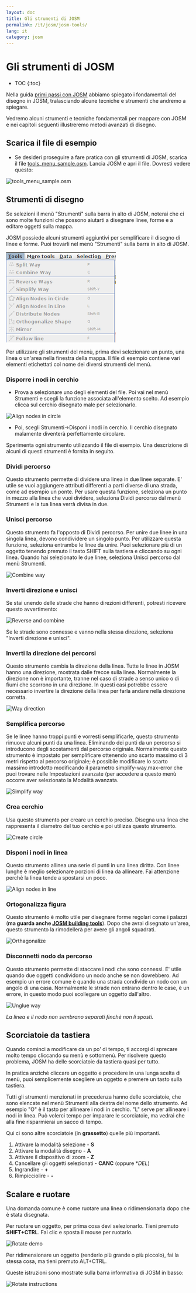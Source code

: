 ```yaml
---
layout: doc
title: Gli strumenti di JOSM
permalink: /it/josm/josm-tools/
lang: it
category: josm
---
```


Gli strumenti di JOSM
==================


- TOC
{:toc}

Nella guida [primi passi con JOSM](/it/josm/start-josm/) abbiamo spiegato i fondamentali del disegno in JOSM, tralasciando alcune tecniche e strumenti che andremo a spiegare.

Vedremo alcuni strumenti e tecniche fondamentali per mappare con JOSM e nei capitoli seguenti illustreremo metodi avanzati di disegno.

Scarica il file di esempio
-------------------

- Se desideri proseguire a fare pratica con gli strumenti di JOSM, scarica il file [tools_menu_sample.osm](/files/tools_menu_sample.osm).  Lancia JOSM e apri il file. Dovresti vedere questo:

![tools_menu_sample.osm][]

Strumenti di disegno
-------------

Se selezioni il menù "Strumenti" sulla barra in alto di JOSM, noterai che ci sono molte funzioni che possono aiutarti a disegnare linee, forme e a editare oggetti sulla mappa.

JOSM possiede alcuni strumenti aggiuntivi per semplificare il disegno di linee e forme. Puoi trovarli nel menù "Strumenti" sulla barra in alto di JOSM.

![Tools menu][]

Per utilizzare gli strumenti del menù, prima devi selezionare un punto, una linea o un'area nella finestra della mappa.  Il file di esempio contiene vari elementi etichettati col nome dei diversi strumenti del menù.

### Disporre i nodi in cerchio  

- Prova a selezionare uno degli elementi del file. Poi vai nel menù Strumenti e scegli la funzione associata all'elemento scelto. Ad esempio clicca sul cerchio disegnato male per selezionarlo.

![Align nodes in circle][]

- Poi, scegli Strumenti->Disponi i nodi in cerchio. Il cerchio disegnato malamente diventerà perfettamente circolare.

Sperimenta ogni strumento utilizzando il file di esempio.  Una descrizione di alcuni di questi strumenti è fornita in seguito.

### Dividi percorso  

Questo strumento permette di dividere una linea in due linee separate. E' utile se vuoi aggiungere attributi differenti a parti diverse di una strada, come ad esempio un ponte. Per usare questa funzione, seleziona un punto in mezzo alla linea che vuoi dividere, seleziona Dividi percorso dal menù Strumenti e la tua linea verrà divisa in due.


### Unisci percorso

Questo strumento fa l'opposto di Dividi percorso. Per unire due linee in una singola linea, devono condividere un singolo punto. Per utilizzare questa funzione, seleziona entrambe le linee da unire.  Puoi selezionare più di un oggetto tenendo premuto il tasto SHIFT sulla tastiera e cliccando su ogni linea.  Quando hai selezionato le due linee, seleziona Unisci percorso dal menù Strumenti.

![Combine way][]


### Inverti direzione e unisci  

Se stai unendo delle strade che hanno direzioni differenti, potresti ricevere questo avvertimento:

![Reverse and combine][]

Se le strade sono connesse e vanno nella stessa direzione, seleziona "Inverti direzione e unisci".


### Inverti la direzione dei percorsi

Questo strumento cambia la direzione della linea. Tutte le linee in JOSM hanno una direzione, mostrata dalle frecce sulla linea. Normalmente la direzione non è importante, tranne nel caso di strade a senso unico o di fiumi che scorrono in una direzione. In questi casi potrebbe essere necessario invertire la direzione della linea per farla andare nella direzione corretta. 

![Way direction][]

### Semplifica percorso

Se le linee hanno troppi punti e vorresti semplificarle, questo strumento rimuove alcuni punti da una linea. Eliminando dei punti da un percorso si introducono degli scostamenti dal percorso originale. Normalmente questo strumento è impostato per semplificare ottenendo uno scarto massimo di 3 metri rispetto al percorso originale; è possibile modificare lo scarto massimo introdotto modificando il parametro simplify-way.max-error che puoi trovare nelle Impostazioni avanzate (per accedere a questo menù occorre aver selezionato la Modalità avanzata.

![Simplify way][]


### Crea cerchio

Usa questo strumento per creare un cerchio preciso. Disegna una linea che rappresenta il diametro del tuo cerchio e poi utilizza questo strumento.

![Create circle][]


### Disponi i nodi in linea

Questo strumento allinea una serie di punti in una linea diritta.  Con linee lunghe è meglio selezionare porzioni di linea da allineare.  Fai attenzione perchè la linea tende a spostarsi un poco.

![Align nodes in line][]

### Ortogonalizza figura

Questo strumento è molto utile per disegnare forme regolari come i palazzi (**ma guarda anche  [JOSM building tools](/it/josm/josm-more-plugins/)**).  Dopo che avrai disegnato un'area, questo strumento la rimodellerà per avere gli angoli squadrati.

![Orthagonalize][]


### Disconnetti nodo da percorso

Questo strumento permette di staccare i nodi che sono connessi.  E' utile quando due oggetti condividono un nodo anche se non dovrebbero.  Ad esempio un errore comune è quando una strada condivide un nodo con un angolo di una casa.  Normalmente le strade non entrano dentro le case, è un errore, in questo modo puoi scollegare un oggetto dall'altro.

![Unglue way][]

*La linea e il nodo non sembrano separati finchè non li sposti.*

Scorciatoie da tastiera
------------------

Quando cominci a modificare da un po' di tempo, ti accorgi di sprecare molto tempo cliccando su menù e sottomenù.  Per risolvere questo problema, JOSM ha delle scorciatoie da tastiera quasi per tutto.

In pratica anzichè cliccare un oggetto e procedere in una lunga scelta di menù, puoi semplicemente scegliere un oggetto e premere un tasto sulla tastiera.

Tutti gli strumenti menzionati in precedenza hanno delle scorciatoie, che sono elencate nel menù Strumenti alla destra del nome dello strumento.  Ad esempio "O" è il
tasto per allineare i nodi in cerchio.  "L" serve per allineare i nodi in linea.  Può volerci tempo per imparare le scorciatoie, ma vedrai che 
alla fine risparmierai un sacco di tempo.

Qui ci sono altre scorciatoie (in **grassetto**) quelle più importanti. 

1.  Attivare la modalità selezione - **S**
2.  Attivare la modalità disegno - **A**
3.  Attivare il dispositivo di zoom - **Z**
4.  Cancellare gli oggetti selezionati - **CANC** (oppure **DEL*)
5.  Ingrandire - **+**
6.  Rimpicciolire - **-**


Scalare e ruotare
----------------

Una domanda comune è come ruotare una linea o ridimensionarla dopo che è stata disegnata.

Per ruotare un oggetto, per prima cosa devi selezionarlo.  Tieni premuto **SHIFT+CTRL**. Fai clic e sposta il mouse per ruotarlo.

![Rotate demo][]

Per ridimensionare un oggetto (renderlo più grande o più piccolo), fai la stessa cosa, ma tieni premuto ALT+CTRL.

Queste istruzioni sono mostrate sulla barra informativa di JOSM in basso: 

![Rotate instructions][]




[tools_menu_sample.osm]: /images/josm/tools-menu-sample-file.png
[Tools menu]: /images/josm/tools-menu.png
[Align nodes in circle]: /images/josm/align-nodes-in-circle.png
[Combine way]: /images/josm/combine-way.png
[Reverse and combine]: /images/josm/reverse-and-combine.png
[Way direction]: /images/josm/way-direction.png
[Simplify way]: /images/josm/simplify-way.png
[Create circle]: /images/josm/create-circle.png
[Align nodes in line]: /images/josm/align-nodes-in-line.png
[Orthagonalize]: /images/josm/orthagonalize.png
[Unglue way]: /images/josm/unglue-way.png
[Keyboard S]: /images/josm/keyboard-s.png
[Keyboard A]: /images/josm/keyboard-a.png
[Keyboard Z]: /images/josm/keyboard-z.png
[Keyboard Del]: /images/josm/keyboard-del.png
[Keyboard plus]: /images/josm/keyboard-plus.png
[Keyboard minus]: /images/josm/keyboard-minus.png
[Rotate demo]: /images/josm/rotate-demo.png
[Rotate instructions]: /images/josm/rotate-instructions.png